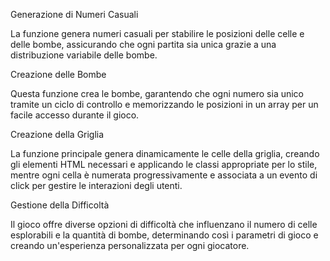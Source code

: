 Generazione di Numeri Casuali

La funzione genera numeri casuali per stabilire le posizioni delle celle e delle bombe, assicurando che ogni partita sia unica grazie a una distribuzione variabile delle bombe.

Creazione delle Bombe

Questa funzione crea le bombe, garantendo che ogni numero sia unico tramite un ciclo di controllo e memorizzando le posizioni in un array per un facile accesso durante il gioco.

Creazione della Griglia

La funzione principale genera dinamicamente le celle della griglia, creando gli elementi HTML necessari e applicando le classi appropriate per lo stile, mentre ogni cella è numerata progressivamente e associata a un evento di click per gestire le interazioni degli utenti.

Gestione della Difficoltà

Il gioco offre diverse opzioni di difficoltà che influenzano il numero di celle esplorabili e la quantità di bombe, determinando così i parametri di gioco e creando un'esperienza personalizzata per ogni giocatore.



